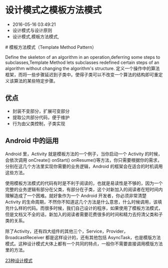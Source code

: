 # 设计模式之模板方法模式
- 2016-05-16 03:49:21
- 设计模式与设计原则
- 设计模式,模板方法模式,

<!--markdown--># 模板方法模式（Template Method Pattern）

Define the skeleton of an algorithm in an operation,deferring some steps to subclasses,Template Method lets subclasses redefined certain steps of an algorithm without changing the algorithm's structure.
定义一个操作中的算法框架，而将一些步骤延迟到子类中。使得子类可以不改变一个算法的结构即可重定义该算法的某些特定步骤。

## 优点

 - 封装不变部分，扩展可变部分
 - 提取公共部分代码，便于维护
 - 行为由父类控制，子类实现

## Android 中的运用
 
Android 里，Activity 就是模板方法的一个例子，当你启动一个 Activity 的时候，会依次调用 onCreate() onStart() onResume()等方法，你只需要根据你的需求，分别在这几个方法里实现你需要的业务逻辑，Android 的框架会在适合的时机调用这些方法。

使用模板方法模式的代码有时是不利于阅读的，也就是易读性是不够的，因为一个完整的业务逻辑有部分在父类，有部分在子类，这个对新加入的阅读者在短时间内理解造成了一个困难。就好象作为一个 Android 开发者，你必须非常清楚 Activity 的生命周期，不然你不知道这几个方法是什么意思，什么时候调用，该填充什么样的代码。而很多时候，我们自己设计的程序，如果使用了模板方法模式，但是文档又不全的话，新加入的阅读者需要花费很多的时间和精力去捋清父类和子类的关系。

除了Activity，还有四大组件的其他三个，Service，Provider，BroadcastReceiver 都是这样设计的，还有其他包括 AsyncTask，也是模版方法模式。这种设计模式大体上都有一个共同的特点，一般你不需要直接调用模版方法里的方法。

[23种设计模式](http://blog.binkery.com/pattern_and_principle/design_pattern/summary.html)
